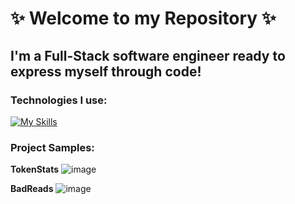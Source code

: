 # ✨ Welcome to my Repository ✨

## I'm a Full-Stack software engineer ready to express myself through code!

### Technologies I use: 
[![My Skills](https://skillicons.dev/icons?i=js,react,redux,python,flask,sqlite,html,css)](https://skillicons.dev)

### Project Samples:
**TokenStats**
![image](https://user-images.githubusercontent.com/54010874/195439369-b457f6b5-b390-4fc3-b4d7-6df47bacaffe.png)

**BadReads** 
![image](https://user-images.githubusercontent.com/54010874/195437945-36b02287-edaa-4afb-9581-8d9d6994f2db.png)
